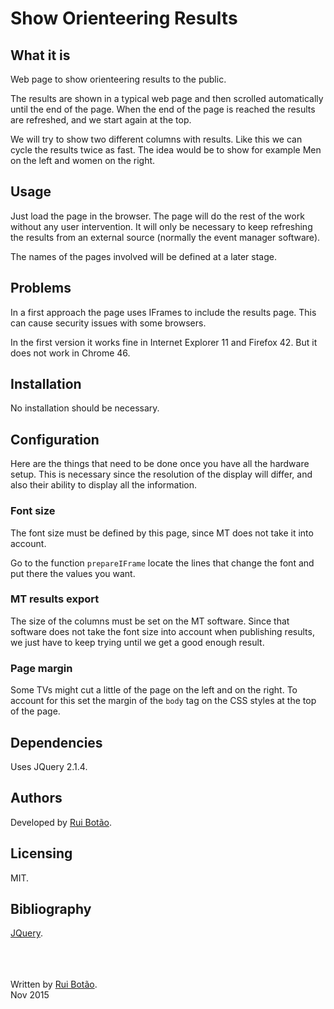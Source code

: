 <!-- View this file with a Markdown editor (eg: http://markdownpad.com) -->
# Show Orienteering Results


## What it is
Web page to show orienteering results to the public.

The results are shown in a typical web page and then scrolled automatically until the end of the page. When the end of the page is reached the results are refreshed, and we start again at the top.

We will try to show two different columns with results. Like this we can cycle the results twice as fast. The idea would be to show for example Men on the left and women on the right.


## Usage
Just load the page in the browser. The page will do the rest of the work without any user intervention. It will only be necessary to keep refreshing the results from an external source (normally the event manager software). 

The names of the pages involved will be defined at a later stage.


## Problems
In a first approach the page uses IFrames to include the results page. This can cause security issues with some browsers.

In the first version it works fine in Internet Explorer 11 and Firefox 42. But it does not work in Chrome 46.


## Installation
No installation should be necessary.


## Configuration
Here are the things that need to be done once you have all the hardware setup. This is necessary since the resolution of the display will differ, and also their ability to display all the information.

### Font size
The font size must be defined by this page, since MT does not take it into account.

Go to the function `prepareIFrame` locate the lines that change the font and put there the values you want.

### MT results export
The size of the columns must be set on the MT software. Since that software does not take the font size into account when publishing results, we just have to keep trying until we get a good enough result.

### Page margin
Some TVs might cut a little of the page on the left and on the right. To account for this set the margin of the `body` tag on the CSS styles at the top of the page. 


## Dependencies
Uses JQuery 2.1.4.




## Authors
Developed by [Rui Botão][rui].


## Licensing
MIT.


## Bibliography
[JQuery][jquery].




<br><br><br>
Written by [Rui Botão][rui].<br>
Nov 2015


[rui]: mailto:rui@ruibotao.com "Rui"
[jquery]: http://jquery.com/  "JQuery"
